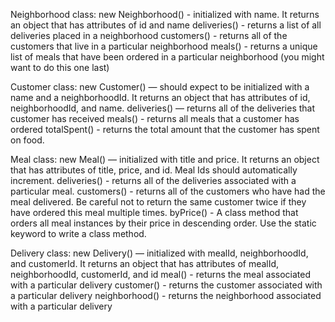 Neighborhood class:
new Neighborhood() - initialized with name. It returns an object that has attributes of id and name
deliveries() - returns a list of all deliveries placed in a neighborhood
customers() - returns all of the customers that live in a particular neighborhood
meals() - returns a unique list of meals that have been ordered in a particular neighborhood (you might want to do this one last)

Customer class:
new Customer() — should expect to be initialized with a name and a neighborhoodId. It returns an object that has attributes of id, neighborhoodId, and name.
deliveries() — returns all of the deliveries that customer has received
meals() - returns all meals that a customer has ordered
totalSpent() - returns the total amount that the customer has spent on food.

Meal class:
new Meal() — initialized with title and price. It returns an object that has attributes of title, price, and id. Meal Ids should automatically increment.
deliveries() - returns all of the deliveries associated with a particular meal.
customers() - returns all of the customers who have had the meal delivered. Be careful not to return the same customer twice if they have ordered this meal multiple times.
byPrice() - A class method that orders all meal instances by their price in descending order. Use the static keyword to write a class method.

Delivery class:
new Delivery() — initialized with mealId, neighborhoodId, and customerId. It returns an object that has attributes of mealId, neighborhoodId, customerId, and id
meal() - returns the meal associated with a particular delivery
customer() - returns the customer associated with a particular delivery
neighborhood() - returns the neighborhood associated with a particular delivery
